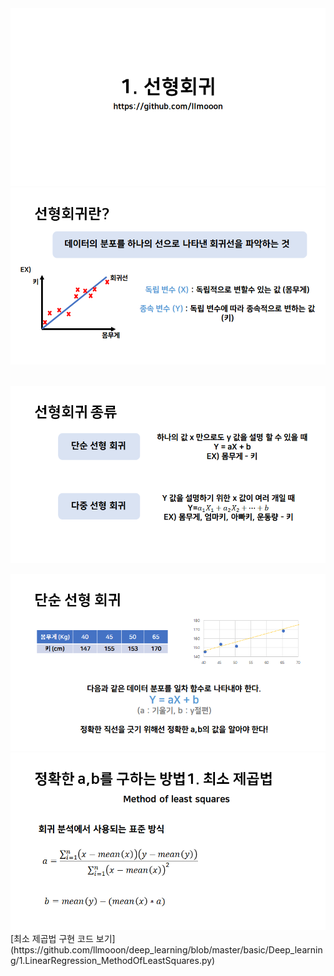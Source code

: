 
<img src="/img/1-1.png" style="max-width:100%;">

<img src="/img/1-2.png" style="max-width:100%;">

​						<img src="/img/1-3.png" style="max-width:100%;">

<img src="/img/1-4.png" style="max-width:100%;">

<img src="/img/1-5.png" style="max-width:100%;">
[최소 제곱법 구현 코드 보기](https://github.com/llmooon/deep_learning/blob/master/basic/Deep_learning/1.LinearRegression_MethodOfLeastSquares.py)
